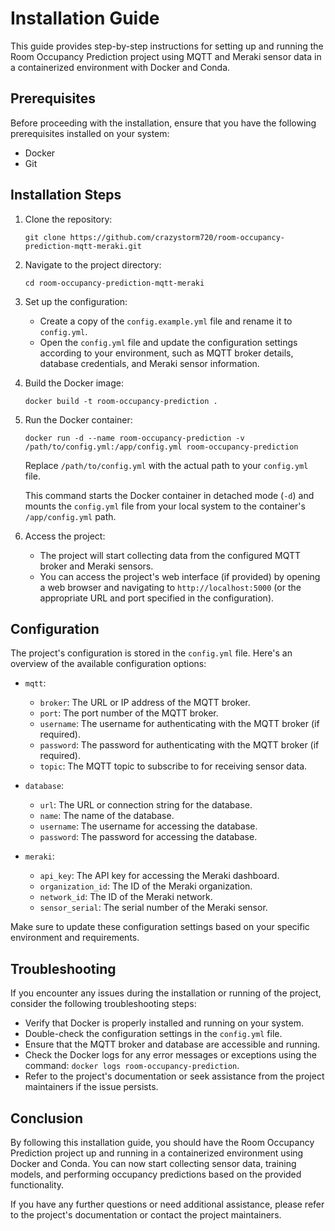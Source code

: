 # Installation Guide

This guide provides step-by-step instructions for setting up and running the Room Occupancy Prediction project using MQTT and Meraki sensor data in a containerized environment with Docker and Conda.

## Prerequisites

Before proceeding with the installation, ensure that you have the following prerequisites installed on your system:

- Docker
- Git

## Installation Steps

1. Clone the repository:
   ```shell
   git clone https://github.com/crazystorm720/room-occupancy-prediction-mqtt-meraki.git
   ```

2. Navigate to the project directory:
   ```shell
   cd room-occupancy-prediction-mqtt-meraki
   ```

3. Set up the configuration:
   - Create a copy of the `config.example.yml` file and rename it to `config.yml`.
   - Open the `config.yml` file and update the configuration settings according to your environment, such as MQTT broker details, database credentials, and Meraki sensor information.

4. Build the Docker image:
   ```shell
   docker build -t room-occupancy-prediction .
   ```

5. Run the Docker container:
   ```shell
   docker run -d --name room-occupancy-prediction -v /path/to/config.yml:/app/config.yml room-occupancy-prediction
   ```
   Replace `/path/to/config.yml` with the actual path to your `config.yml` file.

   This command starts the Docker container in detached mode (`-d`) and mounts the `config.yml` file from your local system to the container's `/app/config.yml` path.

6. Access the project:
   - The project will start collecting data from the configured MQTT broker and Meraki sensors.
   - You can access the project's web interface (if provided) by opening a web browser and navigating to `http://localhost:5000` (or the appropriate URL and port specified in the configuration).

## Configuration

The project's configuration is stored in the `config.yml` file. Here's an overview of the available configuration options:

- `mqtt`:
  - `broker`: The URL or IP address of the MQTT broker.
  - `port`: The port number of the MQTT broker.
  - `username`: The username for authenticating with the MQTT broker (if required).
  - `password`: The password for authenticating with the MQTT broker (if required).
  - `topic`: The MQTT topic to subscribe to for receiving sensor data.

- `database`:
  - `url`: The URL or connection string for the database.
  - `name`: The name of the database.
  - `username`: The username for accessing the database.
  - `password`: The password for accessing the database.

- `meraki`:
  - `api_key`: The API key for accessing the Meraki dashboard.
  - `organization_id`: The ID of the Meraki organization.
  - `network_id`: The ID of the Meraki network.
  - `sensor_serial`: The serial number of the Meraki sensor.

Make sure to update these configuration settings based on your specific environment and requirements.

## Troubleshooting

If you encounter any issues during the installation or running of the project, consider the following troubleshooting steps:

- Verify that Docker is properly installed and running on your system.
- Double-check the configuration settings in the `config.yml` file.
- Ensure that the MQTT broker and database are accessible and running.
- Check the Docker logs for any error messages or exceptions using the command: `docker logs room-occupancy-prediction`.
- Refer to the project's documentation or seek assistance from the project maintainers if the issue persists.

## Conclusion

By following this installation guide, you should have the Room Occupancy Prediction project up and running in a containerized environment using Docker and Conda. You can now start collecting sensor data, training models, and performing occupancy predictions based on the provided functionality.

If you have any further questions or need additional assistance, please refer to the project's documentation or contact the project maintainers.